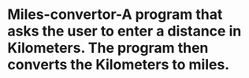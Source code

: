 # Miles-convertor-A program that asks the user to enter a distance in Kilometers. The program then converts the Kilometers to miles. 
